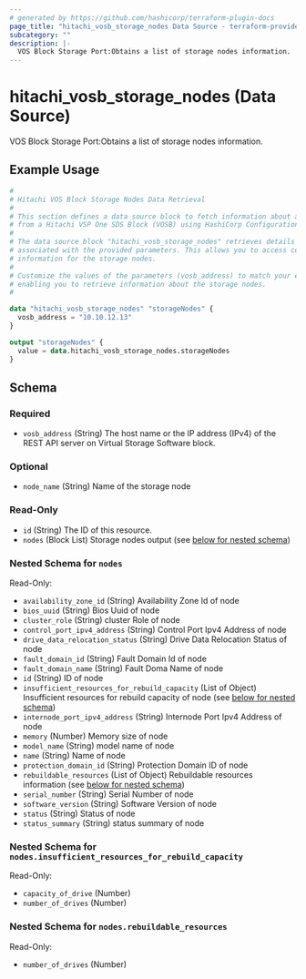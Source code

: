 ```yaml
---
# generated by https://github.com/hashicorp/terraform-plugin-docs
page_title: "hitachi_vosb_storage_nodes Data Source - terraform-provider-hitachi"
subcategory: ""
description: |-
  VOS Block Storage Port:Obtains a list of storage nodes information.
---
```


# hitachi_vosb_storage_nodes (Data Source)

VOS Block Storage Port:Obtains a list of storage nodes information.

## Example Usage

```terraform
#
# Hitachi VOS Block Storage Nodes Data Retrieval
#
# This section defines a data source block to fetch information about a storage nodes
# from a Hitachi VSP One SDS Block (VOSB) using HashiCorp Configuration Language (HCL).
#
# The data source block "hitachi_vosb_storage_nodes" retrieves details about storage nodes
# associated with the provided parameters. This allows you to access configuration and property
# information for the storage nodes.
#
# Customize the values of the parameters (vosb_address) to match your environment,
# enabling you to retrieve information about the storage nodes.
#

data "hitachi_vosb_storage_nodes" "storageNodes" {
  vosb_address = "10.10.12.13"
}

output "storageNodes" {
  value = data.hitachi_vosb_storage_nodes.storageNodes
}
```

<!-- schema generated by tfplugindocs -->
## Schema

### Required

- `vosb_address` (String) The host name or the IP address (IPv4) of the REST API server on Virtual Storage Software block.

### Optional

- `node_name` (String) Name of the storage node

### Read-Only

- `id` (String) The ID of this resource.
- `nodes` (Block List) Storage nodes output (see [below for nested schema](#nestedblock--nodes))

<a id="nestedblock--nodes"></a>
### Nested Schema for `nodes`

Read-Only:

- `availability_zone_id` (String) Availability Zone Id of node
- `bios_uuid` (String) Bios Uuid of node
- `cluster_role` (String) cluster Role of node
- `control_port_ipv4_address` (String) Control Port Ipv4 Address of node
- `drive_data_relocation_status` (String) Drive Data Relocation Status of node
- `fault_domain_id` (String) Fault Domain Id of node
- `fault_domain_name` (String) Fault Doma Name of node
- `id` (String) ID of node
- `insufficient_resources_for_rebuild_capacity` (List of Object) Insufficient resources for rebuild capacity of node (see [below for nested schema](#nestedatt--nodes--insufficient_resources_for_rebuild_capacity))
- `internode_port_ipv4_address` (String) Internode Port Ipv4 Address of node
- `memory` (Number) Memory size of node
- `model_name` (String) model name of node
- `name` (String) Name of node
- `protection_domain_id` (String) Protection Domain ID of node
- `rebuildable_resources` (List of Object) Rebuildable resources information (see [below for nested schema](#nestedatt--nodes--rebuildable_resources))
- `serial_number` (String) Serial Number of node
- `software_version` (String) Software Version of node
- `status` (String) Status of node
- `status_summary` (String) status summary of node

<a id="nestedatt--nodes--insufficient_resources_for_rebuild_capacity"></a>
### Nested Schema for `nodes.insufficient_resources_for_rebuild_capacity`

Read-Only:

- `capacity_of_drive` (Number)
- `number_of_drives` (Number)


<a id="nestedatt--nodes--rebuildable_resources"></a>
### Nested Schema for `nodes.rebuildable_resources`

Read-Only:

- `number_of_drives` (Number)
